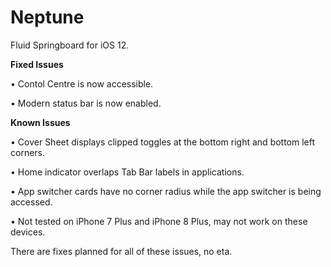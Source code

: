 # Neptune
Fluid Springboard for iOS 12.

**Fixed Issues**

• Contol Centre is now accessible.

• Modern status bar is now enabled.


**Known Issues**

• Cover Sheet displays clipped toggles at the bottom right and bottom left corners.

• Home indicator overlaps Tab Bar labels in applications.

• App switcher cards have no corner radius while the app switcher is being accessed.

• Not tested on iPhone 7 Plus and iPhone 8 Plus, may not work on these devices.

There are fixes planned for all of these issues, no eta.
